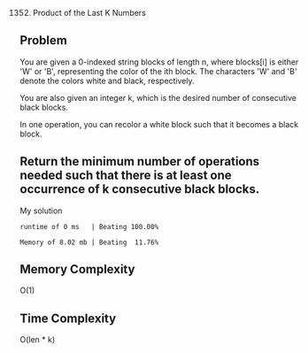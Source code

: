 1352. Product of the Last K Numbers

Problem
------------------------------------------------------------------------------------------------------------------------------------------------------------------------------------------------------------------------------------------------------------------------
You are given a 0-indexed string blocks of length n, where blocks[i] is either 'W' or 'B', representing the color of the ith block. The characters 'W' and 'B' denote the colors white and black, respectively.

You are also given an integer k, which is the desired number of consecutive black blocks.

In one operation, you can recolor a white block such that it becomes a black block.

Return the minimum number of operations needed such that there is at least one occurrence of k consecutive black blocks.
------------------------------------------------------------------------------------------------------------------------------------------------------------------------------------------------------------------------------------------------------------------------

My solution 

    runtime of 0 ms   | Beating 100.00%
    
    Memory of 8.02 mb | Beating  11.76%


Memory Complexity
------------------------------------------------------------------
O(1)

Time Complexity
------------------------------------------------------------------
O(len * k)
